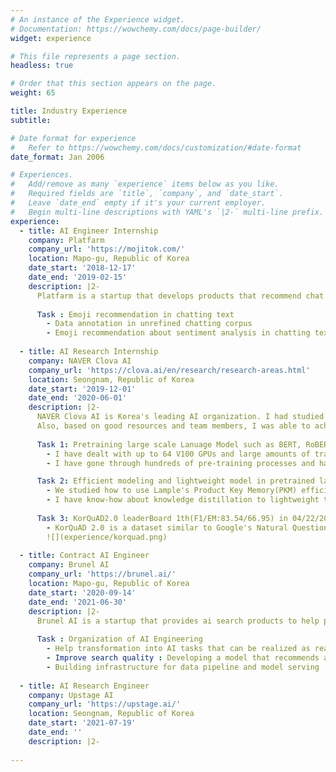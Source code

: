 ```yaml
---
# An instance of the Experience widget.
# Documentation: https://wowchemy.com/docs/page-builder/
widget: experience

# This file represents a page section.
headless: true

# Order that this section appears on the page.
weight: 65

title: Industry Experience
subtitle:

# Date format for experience
#   Refer to https://wowchemy.com/docs/customization/#date-format
date_format: Jan 2006

# Experiences.
#   Add/remove as many `experience` items below as you like.
#   Required fields are `title`, `company`, and `date_start`.
#   Leave `date_end` empty if it's your current employer.
#   Begin multi-line descriptions with YAML's `|2-` multi-line prefix.
experience:
  - title: AI Engineer Internship
    company: Platfarm
    company_url: 'https://mojitok.com/'
    location: Mapo-gu, Republic of Korea
    date_start: '2018-12-17'
    date_end: '2019-02-15'
    description: |2-
      Platfarm is a startup that develops products that recommend chat text into emoji. As my first industry experience, I was able to learn about the collaboration culture.  
      
      Task : Emoji recommendation in chatting text
        - Data annotation in unrefined chatting corpus
        - Emoji recommendation about sentiment analysis in chatting text.
        
  - title: AI Research Internship
    company: NAVER Clova AI
    company_url: 'https://clova.ai/en/research/research-areas.html'
    location: Seongnam, Republic of Korea
    date_start: '2019-12-01'
    date_end: '2020-06-01'
    description: |2-
      NAVER Clova AI is Korea's leading AI organization. I had studied Korean language modeling in the LaRva team, and through this, I have a know-how about the large-scale modeling in GPU environment.   
      Also, based on good resources and team members, I was able to achieve great results in various tasks in a short period of time(only 6 months).   
       
      Task 1: Pretraining large scale Lanuage Model such as BERT, RoBERTa on distributed GPU environment.
        - I have dealt with up to 64 V100 GPUs and large amounts of training data in a distributed environment.  
        - I have gone through hundreds of pre-training processes and have experienced how to avoid CPU, GPU bottlenecks, how to use half precision, and how to manage large amounts of data. <br/><br/> 

      Task 2: Efficient modeling and lightweight model in pretrained language model
        - We studied how to use Lample's Product Key Memory(PKM) efficiently, avoiding catastrophic drift in Masked-LM and fine-tuning tasks, and this study was accepted findings of EMNLP 2020.  
        - I have know-how about knowledge distillation to lightweight the Korean RoBERTa model  <br/><br/>
      
      Task 3: KorQuAD2.0 leaderBoard 1th(F1/EM:83.54/66.95) in 04/22/2020
        - KorQuAD 2.0 is a dataset similar to Google's Natural Question, which is a very difficult problem to find the correct answer on one page of Wikipedia. The answer can be a table, list, or paragraph.
        ![](experience/korquad.png)
        
  - title: Contract AI Engineer
    company: Brunel AI
    company_url: 'https://brunel.ai/'
    location: Mapo-gu, Republic of Korea
    date_start: '2020-09-14'
    date_end: '2021-06-30'
    description: |2-
      Brunel AI is a startup that provides ai search products to help people search for patents. It was a good experience to think about AI from a product perspective as the developed model was applied to the actual product and received feedback.   
      
      Task : Organization of AI Engineering
        - Help transformation into AI tasks that can be realized as real products(For example, which data to collect will be meaningful in the long term or what AI task to solve the problem with)
        - Improve search quality : Developing a model that recommends a patent based on the user's input query
        - Building infrastructure for data pipeline and model serving
  
  - title: AI Research Engineer
    company: Upstage AI
    company_url: 'https://upstage.ai/'
    location: Seongnam, Republic of Korea
    date_start: '2021-07-19'
    date_end: ''
    description: |2-
        
---
```

